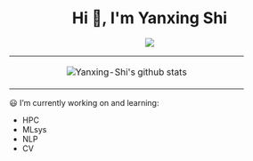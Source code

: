 <h1 align="center">Hi 👋, I'm Yanxing Shi</h1>

<p align="center"> 
  <img src="https://profile-counter.glitch.me/Yanxing-Shi/count.svg" />
</p>

<table><tr><td align="center" width="55%">

![Yanxing-Shi's github stats](https://github-readme-stats.vercel.app/api?username=Yanxing-Shi&count_private=true&show_icons=true&theme=dark)

<!-- </td><td align="top" width="45%">

![Top Langs](https://github-readme-stats.vercel.app/api/top-langs/?username=Yanxing-Shi&layout=compact&theme=dark) -->

</td></tr></table>

😃 I’m currently working on and learning:
- HPC
- MLsys
- NLP
- CV
